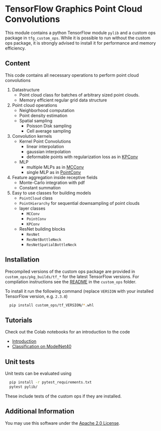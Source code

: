 # TensorFlow Graphics Point Cloud Convolutions

This module contains a python TensorFlow module `pylib` and a custom ops package in `tfg_custom_ops`.
While it is possible to run without the custom ops package, it is strongly advised to install it for performance and memory efficiency.

## Content

This code contains all necessary operations to perform point cloud convolutions

1. Datastructure
    - Point cloud class for batches of arbitrary sized point clouds.
    - Memory efficient regular grid data structure
2. Point cloud operations
    - Neighborhood computation
    - Point density estimation
    - Spatial sampling
      - Poisson Disk sampling
      - Cell average sampling
3. Convolution kernels 
    - Kernel Point Convolutions
      - linear interpolation
      - gaussian interpolation
      - deformable points with regularization loss as in [KPConv](https://arxiv.org/abs/1904.08889)
    - MLP
      - multiple MLPs as in [MCConv](https://arxiv.org/abs/1806.01759)
      - single MLP as in [PointConv](https://arxiv.org/abs/1811.07246)
4. Feature aggregation inside receptive fields
    - Monte-Carlo integration with pdf
    - Constant summation
5. Easy to use classes for building models
    - `PointCloud` class
    - `PointHierarchy` for sequential downsampling of point clouds
    - layer classes
      - `MCConv`
      - `PointConv`
      - `KPConv`
    - ResNet building blocks
      - `ResNet`
      - `ResNetBottleNeck`
      - `ResNetSpatialBottleNeck` 

## Installation

Precompiled versions of the custom ops package are provided in `custom_ops/pkg_builds/tf_*` for the latest TensorFlow versions.
For compilation instructions see the [README](custom_ops/README.md) in the `custom_ops` folder.

To install it run the following command (replace `VERSION` with your installed TensorFlow version, e.g. `2.3.0`)
```bash
  pip install custom_ops/tf_VERSION/*.whl
```

## Tutorials

Check out the Colab notebooks for an introduction to the code

- [Introduction](pylib/notebooks/Introduction.ipynb)
- [Classification on ModelNet40](pylib/notebooks/ModelNet40.ipynb) 

## Unit tests

Unit tests can be evaluated using

```bash
  pip install -r pytest_requirements.txt
  pytest pylib/
```

These include tests of the custom ops if they are installed.

## Additional Information

You may use this software under the
[Apache 2.0 License](https://github.com/schellmi42/tensorflow_graphics_point_clouds/blob/master/LICENSE).